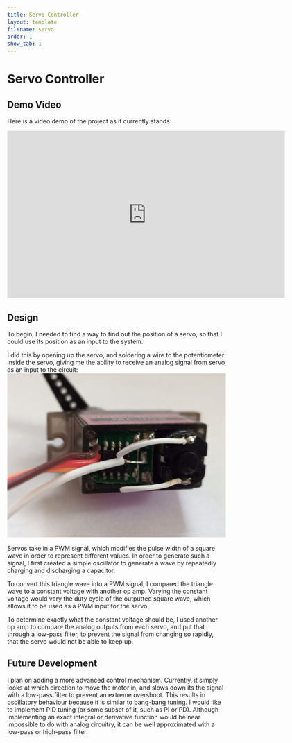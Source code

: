 ```yaml
---
title: Servo Controller
layout: template
filename: servo
order: 1
show_tab: 1
--- 
```


# Servo Controller

## Demo Video
Here is a video demo of the project as it currently stands:
<iframe width="640" height="385" src="https://www.youtube.com/embed/mt5a9yana8U" title="YouTube video player" frameborder="0" allow="accelerometer; autoplay; clipboard-write; encrypted-media; gyroscope; picture-in-picture" allowfullscreen></iframe>

## Design
To begin, I needed to find a way to find out the position of a servo, so that I could use its position as an input to the system.

I did this by opening up the servo, and soldering a wire to the potentiometer inside the servo, giving me the ability to receive an analog signal from servo as an input to the circuit:
<img src="analog_feedback_servo.jpg">

Servos take in a PWM signal, which modifies the pulse width of a square wave in order to represent different values. In order to generate such a signal, I first created a simple oscillator to generate a wave by repeatedly charging and discharging a capacitor.

To convert this triangle wave into a PWM signal, I compared the triangle wave to a constant voltage with another op amp. Varying the constant voltage would vary the duty cycle of the outputted square wave, which allows it to be used as a PWM input for the servo.

To determine exactly what the constant voltage should be, I used another op amp to compare the analog outputs from each servo, and put that through a low-pass filter, to prevent the signal from changing so rapidly, that the servo would not be able to keep up.


## Future Development

I plan on adding a more advanced control mechanism. Currently, it simply looks at which direction to move the motor in, and slows down its the signal with a low-pass filter to prevent an extreme overshoot. This results in oscillatory behaviour because it is similar to bang-bang tuning. I would like to implement PID tuning (or some subset of it, such as PI or PD). Although implementing an exact integral or derivative function would be near impossible to do with analog circuitry, it can be well approximated with a low-pass or high-pass filter.
